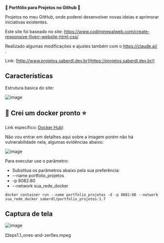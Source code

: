**🔆 Portfólio para Projetos no Github 🙂**

Projetos no meu GitHub, onde poderei desenvolver novas ideias e aprimorar iniciativas existentes.

Este site foi baseado no site: https://www.codingnepalweb.com/create-responsive-fiverr-website-html-css/

Realizado algumas modificações e ajustes também com o https://claude.ai/ .

Link: [http://www.projetos.saberdl.dev.br](https://projetos.saberdl.dev.br/)

## Características

Estrutura basica do site:

![image](https://github.com/diego-luz/portfolio_simples/assets/161847415/d7abb968-ad67-4e72-b8a2-949592f2572c)

 
## 🐳 Crei um docker pronto ⭐

Link especifico:
[Docker Hub](https://hub.docker.com/r/saberdl/portfolio_projetos))

Não vou entrar em detalhes aqui sobre a imagem porém não há vulnerabilidade nela, algumas evidências abaixo:

![image](https://github.com/user-attachments/assets/887ca8fb-672d-443c-abfc-6481d0e2571c)

Para executar use o parâmetro:

- Substitua os parâmetros abaixo pela sua preferência:
- --name portfolio_projetos
- -p 8082:80
- --network sua_rede_docker

```docker
docker container run --name portfolio_projetos -d -p 8082:80 --network sua_rede_docker saberdl/portfolio_projetos:1.7
```

## Captura de tela

![image](https://github.com/user-attachments/assets/e8a4fda6-87c9-44e7-858f-85499a3aad71)



🎞️eps1.1_ones-and-zer0es.mpeg


